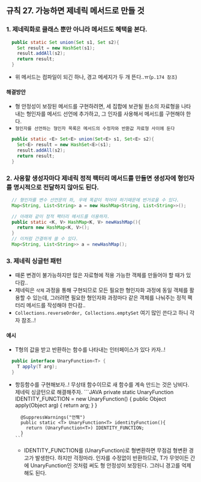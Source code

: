 ## 규칙 27. 가능하면 제네릭 메서드로 만들 것
### 1. 제네릭화로 클래스 뿐만 아니라 메서드도 혜택을 본다.
```JAVA
  public static Set union(Set s1, Set s2){
    Set result = new HashSet(s1);
    result.addAll(s2);
    return result;
  }
```
- 위 메서드는 컴파일이 되긴 하나, 경고 메세지가 두 개 뜬다..ㅠ(```p.174 참조```)
#### 해결방안
  - 형 안정성이 보장된 메서드를 구현하려면, 세 집합에 보관될 원소의 자료형을 나타내는 형인자를 메서드 선언에 추가하고, 그 인자를 사용해서 메서드를 구현해야 한다.
  - ```형인자를 선언하는 형인자 목록은 메서드의 수정자와 반환값 자료형 사이에 둔다```

  ```JAVA
    public static <E> Set<E> union(Set<E> s1, Set<E> s2){
      Set<E> result = new HashSet<E>(s1);
      result.addAll(s2);
      return result;
    }
  ```

### 2. 사용할 생성자마다 제네릭 정적 팩터리 메서드를 만들면 생성자에 형인자를 명시적으로 전달하지 않아도 된다.
```JAVA
  // 형인자를 변수 선언문의 좌, 우에 똑같이 적어야 하기때문에 번거로울 수 있다.
  Map<String, List<String> a = new HashMap<String, List<String>>();

  // 아래와 같이 정적 팩터리 메서드를 이용하자.
  public static <K, V> HashMap<K, V> newHashMap(){
    return new HashMap<K, V>();
  }
  // 이처럼 간결하게 쓸 수 있다.
  Map<String, List<String>> a = newHashMap();
```

### 3. 제네릭 싱글턴 패턴
  - 때론 변경이 불가능하지만 많은 자료형에 적용 가능한 객체를 만들어야 할 때가 있다캄..
  - 제네릭은 ```삭제``` 과정을 통해 구현되므로 모든 필요한 형인자화 과정에 동일 객체를 활용할 수 있는데, 그러려면 필요한 형인자화 과정마다 같은 객체를 나눠주는 정적 팩터리 메서드를 작성해야 한다캄..
  - ```Collections.reverseOrder, Collections.emptySet``` 여기 많인 쓴다고 하니 각자 참조..!
#### 예시
- T형의 값을 받고 반환하는 함수를 나타내는 인터페이스가 있다 카자..!
```JAVA
  public interface UnaryFunction<T> {
    T apply(T arg);
  }
```
- 항등함수를 구현해보자..! 무상태 함수이므로 새 함수를 계속 만드는 것은 낭비다. 제네릭 싱글턴으로 해결해주자.
      ```JAVA
        private static UnaryFunction<Object> IDENTITY_FUNCTION =
          new UnaryFunction<Object>() {
            public Object apply(Object arg) { return arg; }
          }

        @SuppressWarnings("언췍")
        public static <T> UnaryFunction<T> identityFunction(){
          return (UnaryFunction<T>) IDENTITY_FUNCTION;
        }
      ```
    - IDENTITY_FUNCTION를 (UnaryFunction<T>)로 형변환하면 무점검 형변환 경고가 발생한다. 하지만 걱정마라.
    인자를 수정없이 반환하므로, T가 무엇이든 간에 UnaryFunction<T>인 것처럼 써도 형 안정성이 보장된다. 그러니 경고를 억제해도 된다.
    
